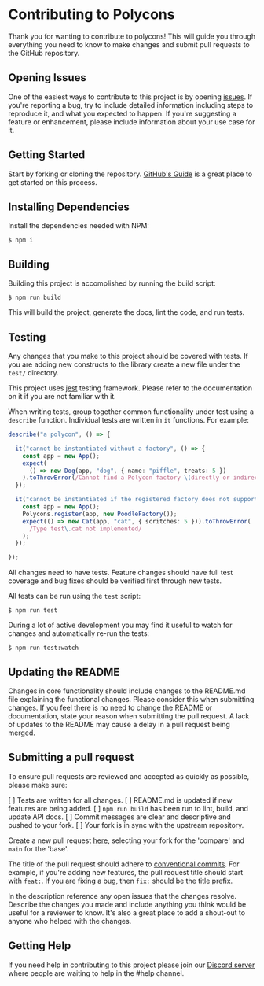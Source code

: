 # Contributing to Polycons

Thank you for wanting to contribute to polycons! This will guide you through everything you need to know to make changes 
and submit pull requests to the GitHub repository.

## Opening Issues

One of the easiest ways to contribute to this project is by opening [issues](https://github.com/winglang/polycons/issues/new).
If you're reporting a bug, try to include detailed information including steps to reproduce it, and what you expected to happen.
If you're suggesting a feature or enhancement, please include information about your use case for it.

## Getting Started

Start by forking or cloning the repository. [GitHub's Guide](https://docs.github.com/en/get-started/quickstart/contributing-to-projects)
is a great place to get started on this process.

## Installing Dependencies

Install the dependencies needed with NPM:

```shell
$ npm i
```

## Building

Building this project is accomplished by running the build script:

```shell
$ npm run build
```

This will build the project, generate the docs, lint the code, and run tests.

## Testing

Any changes that you make to this project should be covered with tests. If you are adding new constructs to the 
library create a new file under the `test/` directory.

This project uses [jest](https://jestjs.io/) testing framework. Please refer to the documentation on it if you are not 
familiar with it. 

When writing tests, group together common functionality under test using a `describe` function. Individual tests are 
written in `it` functions. For example:

```typescript
describe("a polycon", () => {

  it("cannot be instantiated without a factory", () => {
    const app = new App();
    expect(
      () => new Dog(app, "dog", { name: "piffle", treats: 5 })
    ).toThrowError(/Cannot find a Polycon factory \(directly or indirectly\)/);
  });

  it("cannot be instantiated if the registered factory does not support it", () => {
    const app = new App();
    Polycons.register(app, new PoodleFactory());
    expect(() => new Cat(app, "cat", { scritches: 5 })).toThrowError(
      /Type test\.cat not implemented/
    );
  });

});
```

All changes need to have tests. Feature changes should have full test coverage and bug fixes should be verified first
through new tests. 

All tests can be run using the `test` script:

```shell
$ npm run test
```

During a lot of active development you may find it useful to watch for changes and automatically re-run the tests:

```shell
$ npm run test:watch
```

## Updating the README

Changes in core functionality should include changes to the README.md file explaining the functional changes. Please 
consider this when submitting changes. If you feel there is no need to change the README or documentation,
state your reason when submitting the pull request. A lack of updates to the README may cause a delay in a pull request 
being merged.

## Submitting a pull request

To ensure pull requests are reviewed and accepted as quickly as possible, please make sure:

[ ] Tests are written for all changes.
[ ] README.md is updated if new features are being added.
[ ] `npm run build` has been run to lint, build, and update API docs.
[ ] Commit messages are clear and descriptive and pushed to your fork.
[ ] Your fork is in sync with the upstream repository.

Create a new pull request [here](https://github.com/winglang/polycons/compare), selecting your fork for the 'compare' 
and `main` for the 'base'. 

The title of the pull request should adhere to [conventional commits](https://www.conventionalcommits.org). For example, 
if you're adding new features, the pull request title should start with `feat:`. If you are fixing a bug, then `fix:` 
should be the title prefix.

In the description reference any open issues that the changes resolve. Describe the changes you made and include anything
you think would be useful for a reviewer to know. It's also a great place to add a shout-out to anyone who helped with the 
changes.

## Getting Help

If you need help in contributing to this project please join our [Discord server](https://discord.gg/5KP9KNcB) where 
people are waiting to help in the #help channel.
